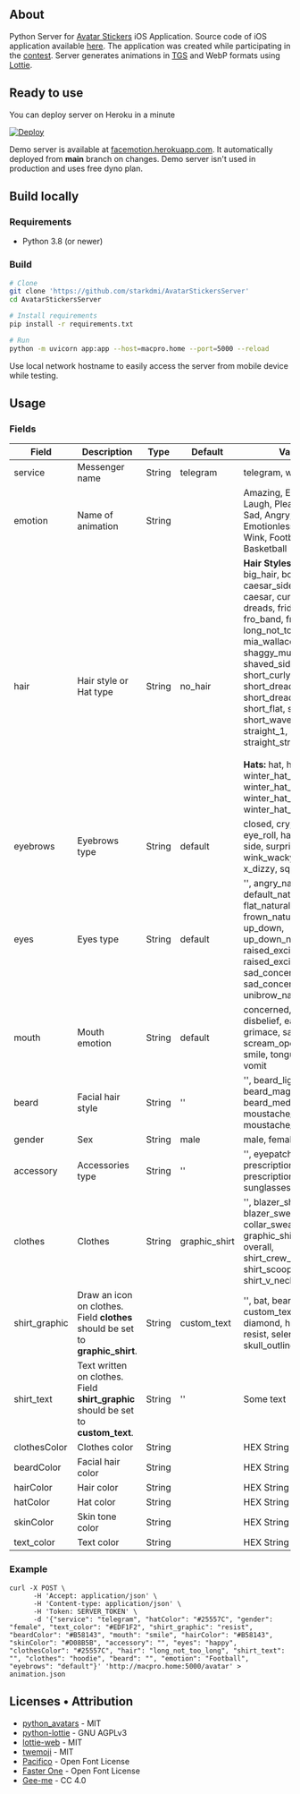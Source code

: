 ## About
Python Server for [Avatar Stickers](https://apps.apple.com/us/app/avatar-stickers/id1574023061) iOS Application. Source code of iOS application available [here](https://github.com/starkdmi/AvatarStickers). The application was created while participating in the [contest](https://contest.com/sticker-app). Server generates animations in [TGS](https://core.telegram.org/animated_stickers) and WebP formats using [Lottie](https://airbnb.io/lottie).

## Ready to use
You can deploy server on Heroku in a minute

[![Deploy](https://www.herokucdn.com/deploy/button.svg)](https://heroku.com/deploy?template=https://github.com/starkdmi/AvatarStickersServer)

Demo server is available at [facemotion.herokuapp.com](https://facemotion.herokuapp.com). It automatically deployed from **main** branch on changes. 
Demo server isn't used in production and uses free dyno plan. 

## Build locally
### Requirements
- Python 3.8 (or newer)

### Build
``` Bash
# Clone
git clone 'https://github.com/starkdmi/AvatarStickersServer'
cd AvatarStickersServer

# Install requirements
pip install -r requirements.txt

# Run
python -m uvicorn app:app --host=macpro.home --port=5000 --reload
```
Use local network hostname to easily access the server from mobile device while testing.

## Usage
### Fields
| Field | Description | Type | Default | Values | Required |
| --- | --- | --- | --- | --- | --- |
| service | Messenger name | String | telegram | telegram, whatsapp | YES |
| emotion | Name of animation | String | | Amazing, Excited, Laugh, Please, Love, Sad, Angry, Crying, Emotionless, Smile, Wink, Football, Basketball | YES |
| hair | Hair style or Hat type | String | no_hair | **Hair Styles:** no_hair, big_hair, bob, bun, caesar_side_part, caesar, curly, curvy, dreads, frida, 'rizzle, fro_band, fro, long_not_too_long, mia_wallace, shaggy_mullet, shaggy, shaved_sides, short_curly, short_dreads_1, short_dreads_2, short_flat, short_round, short_waved, sides, straight_1, straight_2, straight_strand </br></br> **Hats:** hat, hijab, turban, winter_hat_1, winter_hat_2, winter_hat_3, winter_hat_4 | NO |
| eyebrows | Eyebrows type | String | default | closed, cry, default, eye_roll, happy, heart, side, surprised, wink_wacky, wink, x_dizzy, squint | NO |
| eyes | Eyes type | String | default | '', angry_natural, default_natural, default, flat_natural, frown_natural, up_down, up_down_natural, raised_excited_natural, raised_excited, sad_concerned_natural, sad_concerned, unibrow_natural, angry | NO |
| mouth | Mouth emotion | String | default | concerned, default, disbelief, eating, grimace, sad, scream_open, serious, smile, tongue, twinkle, vomit | NO |
| beard | Facial hair style | String | '' | '', beard_light, beard_magestic, beard_medium, moustache_fancy, moustache_magnum | NO |
| gender | Sex | String | male | male, female | NO |
| accessory | Accessories type | String | '' | '', eyepatch, kurt, prescription_01, prescription_02, round, sunglasses, wayfarers | NO |
| clothes | Clothes | String | graphic_shirt | '', blazer_shirt, blazer_sweater, collar_sweater, graphic_shirt, hoodie, overall, shirt_crew_neck, shirt_scoop_neck, shirt_v_neck | NO |
| shirt_graphic | Draw an icon on clothes. Field **clothes** should be set to **graphic_shirt**. | String | custom_text | '', bat, bear, cumbia, custom_text, deer, diamond, hola, pizza, resist, selena, skull_outline, skull | NO |
| shirt_text | Text written on clothes. Field **shirt_graphic** should be set to **custom_text**. | String | '' | Some text | NO |
| clothesColor | Clothes color | String | | HEX String - #FFFFFF | NO |
| beardColor | Facial hair color | String | | HEX String - #FFFFFF | NO |
| hairColor | Hair color | String | | HEX String - #FFFFFF | NO |
| hatColor | Hat color | String | | HEX String - #FFFFFF | NO |
| skinColor | Skin tone color | String | | HEX String - #FFFFFF | NO |
| text_color | Text color | String | | HEX String - #FFFFFF | NO |

### Example
```
curl -X POST \
      -H 'Accept: application/json' \
      -H 'Content-type: application/json' \
      -H 'Token: SERVER_TOKEN' \
      -d '{"service": "telegram", "hatColor": "#25557C", "gender": "female", "text_color": "#EDF1F2", "shirt_graphic": "resist", "beardColor": "#B58143", "mouth": "smile", "hairColor": "#B58143", "skinColor": "#D08B5B", "accessory": "", "eyes": "happy", "clothesColor": "#25557C", "hair": "long_not_too_long", "shirt_text": "", "clothes": "hoodie", "beard": "", "emotion": "Football", "eyebrows": "default"}' 'http://macpro.home:5000/avatar' > animation.json
```

## Licenses • Attribution
- [python_avatars](https://github.com/ibonn/python_avatars) - MIT
- [python-lottie](https://gitlab.com/mattbas/python-lottie) - GNU AGPLv3
- [lottie-web](https://github.com/airbnb/lottie-web) - MIT
- [twemoji](https://github.com/twitter/twemoj) - MIT
- [Pacifico](https://fonts.google.com/specimen/Pacifico?query=Pacifico#about) - Open Font License
- [Faster One](https://fonts.google.com/specimen/Faster+One?query=Faster+One#about) - Open Font License
- [Gee-me](https://iconscout.com/illustrations/gee-me) - CC 4.0
